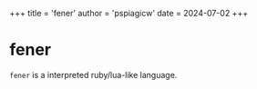 +++
title = 'fener'
author = 'pspiagicw'
date = 2024-07-02
+++

# fener

`fener` is a interpreted ruby/lua-like language.

